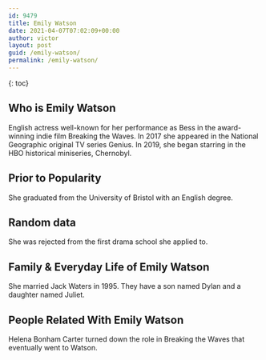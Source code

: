 ```yaml
---
id: 9479
title: Emily Watson
date: 2021-04-07T07:02:09+00:00
author: victor
layout: post
guid: /emily-watson/
permalink: /emily-watson/
---
```



{: toc}


## Who is Emily Watson



English actress well-known for her performance as Bess in the award-winning indie film Breaking the Waves. In 2017 she appeared in the National Geographic original TV series Genius. In 2019, she began starring in the HBO historical miniseries, Chernobyl.

                
                
                
## Prior to Popularity



She graduated from the University of Bristol with an English degree.

                
                
                
## Random data



She was rejected from the first drama school she applied to.

                
                
                
## Family & Everyday Life of Emily Watson



She married Jack Waters in 1995. They have a son named Dylan and a daughter named Juliet.

                
                
                
## People Related With Emily Watson



Helena Bonham Carter turned down the role in Breaking the Waves that eventually went to Watson.

                
              
            
          
          
          
